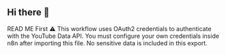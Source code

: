 ## Hi there 👋
READ ME First
⚠️ This workflow uses OAuth2 credentials to authenticate with the YouTube Data API. 
You must configure your own credentials inside n8n after importing this file. 
No sensitive data is included in this export.
<!--
**Kashhan/Kashhan** is a ✨ _special_ ✨ repository because its `README.md` (this file) appears on your GitHub profile.

Here are some ideas to get you started:

- 🔭 I’m currently working on ...
- 🌱 I’m currently learning ...
- 👯 I’m looking to collaborate on ...
- 🤔 I’m looking for help with ...
- 💬 Ask me about ...
- 📫 How to reach me: ...
- 😄 Pronouns: ...
- ⚡ Fun fact: ...
-->
